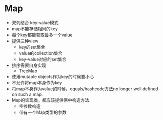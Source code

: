 # Map
* 双列结合 key-value模式
* map不能存储相同的key
* 每个key都能获取最多一个value
* 提供三种view
    * key的set集合
    * value的collection集合
    * key-value对应的set集合
* 排序需要自身实现
    * TreeMap
* 使用mutable objects作为key的时候要小心
* 不允许将map本身作为key
* 将map本身作为value的时候，equals/hashcode方法no longer well defined on such a map.
* Map的实现类，都应该提供俩中构造方法
    * 空参数构造
    * 带有一个Map类型的参数